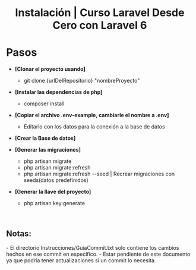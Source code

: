 <h1 align="center">Instalación | Curso Laravel Desde Cero con Laravel 6</h1>

# Pasos

- **[Clonar el proyecto usando]**

  - git clone {urlDelRepositorio} "nombreProyecto"

- **[Instalar las dependencias de php]**

  - composer install

- **[Copiar el archivo .env-example, cambiarle el nombre a .env]**

  - Editarlo con los datos para la conexión a la base de datos

- **[Crear la Base de datos]**


- **[Generar las migraciones]**

  - php artisan migrate
  - php artisan migrate:refresh
  - php artisan migrate:refresh --seed  | Recrear migraciones con seeds(datos predefinidos)

- **[Generar la llave del proyecto]**

  - php artisan key:generate


<br>

<h2>Notas:</h2>
- El directorio Instrucciones/GuíaCommit.txt solo contiene los cambios hechos en ese commit en específico.
- Estar pendiente de este documento ya que podría tener actualizaciones si un commit lo necesita.
